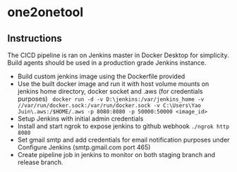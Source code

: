 # one2onetool

## Instructions
The CICD pipeline is ran on Jenkins master in Docker Desktop for simplicity. Build agents should be used in a production grade Jenkins instance.

- Build custom jenkins image using the Dockerfile provided
- Use the built docker image and run it with host volume mounts on jenkins home directory, docker socket and .aws (for credentials purposes)
` docker run -d -v D:\jenkins:/var/jenkins_home -v //var/run/docker.sock:/var/run/docker.sock -v C:\Users\Yao Juin\.aws:/$HOME/.aws -p 8080:8080 -p 50000:50000 <image_id>`
- Setup Jenkins with initial admin credentials
- Install and start ngrok to expose jenkins to github webhook
` ./ngrok http 8080 `
- Set gmail smtp and add credentials for email notification purposes under Configure Jenkins (smtp.gmail.com port 465)
- Create pipeline job in jenkins to monitor on both staging branch and release branch. 